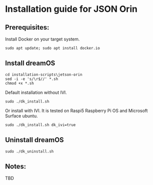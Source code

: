 # Installation guide for JSON Orin

## Prerequisites:

Install Docker on your target system.
```
sudo apt update; sudo apt install docker.io
```

## Install dreamOS

```
cd installation-scripts\jetson-orin
sed -i -e 's/\r$//' *.sh
chmod +x *.sh
```

Default installation without IVI.  
```
sudo ./dk_install.sh
```

Or install with IVI. It is tested on Raspi5 Raspberry Pi OS and Microsoft Surface ubuntu.  
```
sudo ./dk_install.sh dk_ivi=true
```

## Uninstall dreamOS
```
sudo ./dk_uninstall.sh
```

## Notes:
TBD
